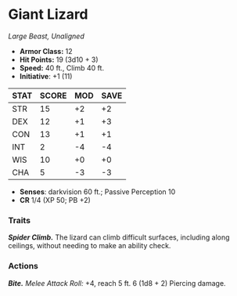 # Giant Lizard

*Large Beast, Unaligned*

- **Armor Class:** 12
- **Hit Points:** 19 (3d10 + 3)
- **Speed:** 40 ft., Climb 40 ft.
- **Initiative**: +1 (11)

|STAT|SCORE|MOD|SAVE|
| --- | --- | --- | ---- |
| STR | 15 | +2 | +2 |
| DEX | 12 | +1 | +3 |
| CON | 13 | +1 | +1 |
| INT | 2 | -4 | -4 |
| WIS | 10 | +0 | +0 |
| CHA | 5 | -3 | -3 |

- **Senses**: darkvision 60 ft.; Passive Perception 10
- **CR** 1/4 (XP 50; PB +2)

### Traits

***Spider Climb.*** The lizard can climb difficult surfaces, including along ceilings, without needing to make an ability check.


### Actions

***Bite.*** *Melee Attack Roll:* +4, reach 5 ft. 6 (1d8 + 2) Piercing damage.
